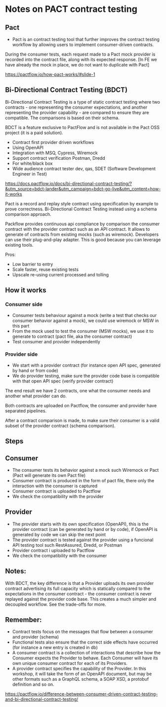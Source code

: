 # Notes on PACT contract testing

## Pact

- Pact is an contract testing tool that further improves the contract testing workflow by allowing users to implement consumer-driven contracts.

During the consumer tests, each request made to a Pact mock provider is recorded into the contract file, along with its expected response.
[In FE we have already the mock in place, we do not want to duplicate with Pact]

https://pactflow.io/how-pact-works/#slide-1

## Bi-Directional Contract Testing (BDCT)

Bi-Directional Contract Testing is a type of static contract testing where two contracts - one representing the consumer expectations, and another representing the provider capability - are compared to ensure they are compatible.
The comparisons is based on their schema.

BDCT is a feature exclusive to PactFlow and is not available in the Pact OSS project (it is a paid solution).

- Contract first provider driven workflows
- Using OpenAPI
- Integration with MSQ, Cypress, Wiremock
- Support contract verification Postman, Dredd
- For white/black box
- Wide audience contract tester dev, qas, SDET (Software Development Engineer in Test)

https://docs.pactflow.io/docs/bi-directional-contract-testing/?&utm_source=bdct-lander&utm_campaign=bdct-go-live&utm_content=how-it-works

Pact is a record and replay style contract using specification by example to prove correctness.
Bi-Directional Contract Testing instead using a schema comparison approach.

Packflow provides continuous api compliance by comparison the consumer contract with the provider contract such as an API contract.
It allows to generate of contracts from existing mocks (such as wiremock). 
Developers can use their plug-and-play adapter.
This is good because you can leverage existing tools.

Pros:
- Low barrier to entry
- Scale faster, reuse existing tests
- Upscale re-using current processed and tolling

## How it works

### Consumer side

- Consumer tests behaviour against a mock (write a test that checks our consumer behavior against a mock), we could use wiremock or MSW in this part
- From the mock used to test the consumer (MSW mocks), we use it to generate to contract (pact file, aka the consumer contract)
- Test consumer and provider independently

### Provider side

- We start with a provider contract (for instance open API spec, generated by hand or from code)
- We do provider testing, make sure the provider code base is compatible with that open API spec (verify provider contract)

The end result we have 2 contracts, one what the consumer needs and another what provider can do.

Both contracts are uploaded on Pactflow, the consumer and provider have separated pipelines.

After a contract comparison is made, to make sure their consumer is a valid subset of the provider contract (schema comparison).

## Steps

## Consumer

- The consumer tests its behavior against a mock such Wiremock or Pact (Pact will generate its own Pact file)
- Consumer contract is produced in the form of pact file, there only the interaction with the consumer is captured
- Consumer contract is uploaded to Pactflow
- We check the compatibility with the provider

## Provider

- The provider starts with its own specification (OpenAPI), this is the provider contract (can be generated by hand or by code), if OpenAPI is generated by code we can skip the next point
- The provider contract is tested against the provider using a funcional API testing tool such RestAssured, Dredd, or Postman
- Provider contract i uploaded to Pactflow
- We check the compatibility with the consumer


## Notes:

With BDCT, the key difference is that a Provider uploads its own provider contract advertising its full capacity which is statically compared to the expectations in the consumer contract - the consumer contract is never replayed against the provider code base. This creates a much simpler and decoupled workflow. See the trade-offs for more.

## Remember:

- Contract tests focus on the messages that flow between a consumer and provider (schema)
- Functional tests also ensure that the correct side effects have occurred (for instance a new entry is created in db)
- A consumer contract is a collection of interactions that describe how the Consumer expects the Provider to behave. Each Consumer will have its own unique consumer contract for each of its Providers.
- A provider contract specifies the capability of the Provider. In this workshop, it will take the form of an OpenAPI document, but may be other formats such as a GraphQL schema, a SOAP XSD, a protobuf definition and so on.

https://pactflow.io/difference-between-consumer-driven-contract-testing-and-bi-directional-contract-testing/
